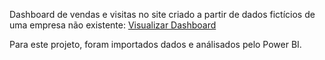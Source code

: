 Dashboard de vendas e visitas no site criado a partir de dados fictícios de uma empresa não existente: 
[Visualizar Dashboard](https://app.powerbi.com/view?r=eyJrIjoiNWVjMDczZDAtMGVkYS00YTJlLWJjOTUtNzc0NDI3MTVjZTY5IiwidCI6IjY0ZThiYmUyLTdiN2EtNDc5NC1iNzM1LTIwM2ZkOWEzYmIxNSJ9)

Para este projeto, foram importados dados e análisados pelo Power BI.
